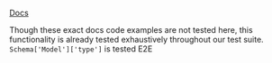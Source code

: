 [Docs](https://docs.amplify.aws/react/build-a-backend/data/set-up-data/)

Though these exact docs code examples are not tested here, this functionality is
already tested exhaustively throughout our test suite. `Schema['Model']['type']`
is tested E2E
